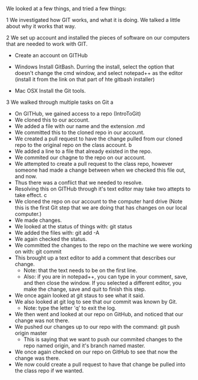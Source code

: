 We looked at a few things, and tried a few things:


1 We investigated how GIT works, and what it is doing.  We talked a little about why it works that way.

2 We set up account and installed the pieces of software on our computers that are needed to work with GIT.
  * Create an account on GITHub
  
  * Windows
    Install GitBash.  Durring the install, select the option that doesn't change the cmd window, and select notepad++ as the editor (install it from the link on that part of hte gitbash installer)
    
  * Mac OSX
    Install the Git tools.
    
3 We walked through multiple tasks on Git
  a
  * On GITHub, we gained access to a repo (IntroToGit)
  * We cloned this to our account.
  * We added a file with our name and the extension .md
  * We committed this to the cloned repo in our account.
  * We created a pull request to have the change pulled from our cloned repo to the original repo on the class account.
  b
  * We added a line to a file that already existed in the repo.
  * We commited our chagne to the repo on our account.
  * We attempted to create a pull request to the class repo, however someone had made a change between when we checked this file out, and now.
  * Thus there was a conflict that we needed to resolve.
  * Resolving this on GITHub through it's text editor may take two attepts to take effect.
  c
  * We cloned the repo on our account to the computer hard drive (Note this is the first Git step that we are doing that has changes on our local computer.)
  * We made changes.
  * We looked at the status of things with: git status
  * We added the files with: git add -A
  * We again checked the status.
  * We committed the changes to the repo on the machine we were working on with: git commit
  * This brought up a text editor to add a comment that describes our change.
    * Note: that the text needs to be on the first line.
    * Also: if you are in notepad++, you can type in your comment, save, and then close the window.  If you selected a different editor, you make the change, save and quit to finish this step.
  * We once again looked at git staus to see what it said.
  * We also looked at git log to see that our commit was known by Git.
    * Note: type the letter 'q' to exit the log.
  * We then went and looked at our repo on GitHub, and noticed that our change was not there.
  * We pushed our changes up to our repo with the command: git push origin master
    * This is saying that we want to push our commited changes to the repo named origin, and it's branch named master.
  * We once again checked on our repo on GitHub to see that now the change was there.
  * We now could create a pull request to have that change be pulled into the class repo if we wanted.
